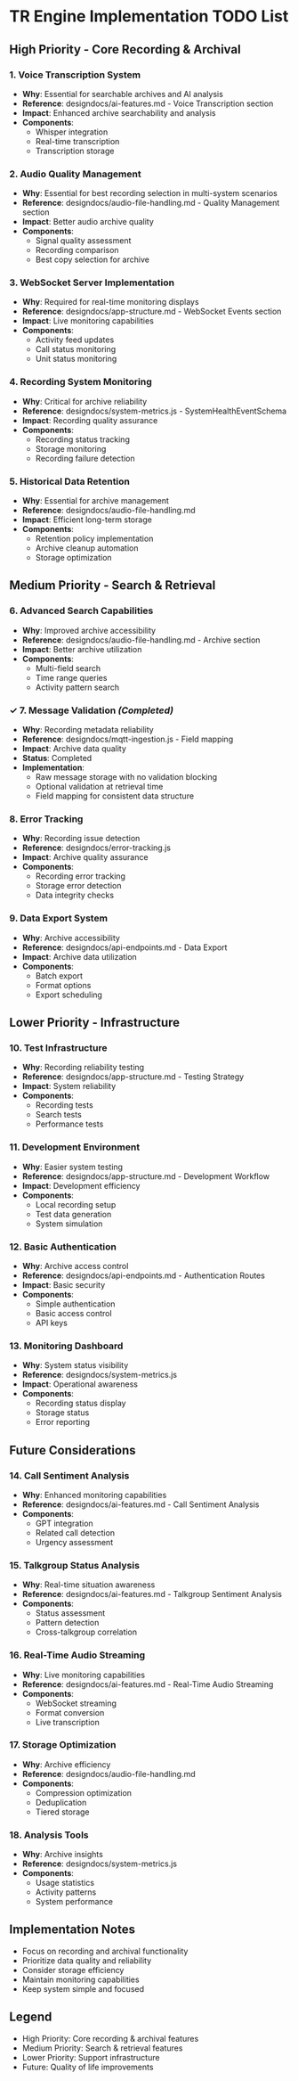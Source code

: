 # TR Engine Implementation TODO List

## High Priority - Core Recording & Archival

### 1. Voice Transcription System
- **Why**: Essential for searchable archives and AI analysis
- **Reference**: designdocs/ai-features.md - Voice Transcription section
- **Impact**: Enhanced archive searchability and analysis
- **Components**:
  - Whisper integration
  - Real-time transcription
  - Transcription storage

### 2. Audio Quality Management
- **Why**: Essential for best recording selection in multi-system scenarios
- **Reference**: designdocs/audio-file-handling.md - Quality Management section
- **Impact**: Better audio archive quality
- **Components**:
  - Signal quality assessment
  - Recording comparison
  - Best copy selection for archive

### 3. WebSocket Server Implementation
- **Why**: Required for real-time monitoring displays
- **Reference**: designdocs/app-structure.md - WebSocket Events section
- **Impact**: Live monitoring capabilities
- **Components**:
  - Activity feed updates
  - Call status monitoring
  - Unit status monitoring

### 4. Recording System Monitoring
- **Why**: Critical for archive reliability
- **Reference**: designdocs/system-metrics.js - SystemHealthEventSchema
- **Impact**: Recording quality assurance
- **Components**:
  - Recording status tracking
  - Storage monitoring
  - Recording failure detection

### 5. Historical Data Retention
- **Why**: Essential for archive management
- **Reference**: designdocs/audio-file-handling.md
- **Impact**: Efficient long-term storage
- **Components**:
  - Retention policy implementation
  - Archive cleanup automation
  - Storage optimization

## Medium Priority - Search & Retrieval

### 6. Advanced Search Capabilities
- **Why**: Improved archive accessibility
- **Reference**: designdocs/audio-file-handling.md - Archive section
- **Impact**: Better archive utilization
- **Components**:
  - Multi-field search
  - Time range queries
  - Activity pattern search

### ✓ 7. Message Validation *(Completed)*
- **Why**: Recording metadata reliability
- **Reference**: designdocs/mqtt-ingestion.js - Field mapping
- **Impact**: Archive data quality
- **Status**: Completed
- **Implementation**:
  - Raw message storage with no validation blocking
  - Optional validation at retrieval time
  - Field mapping for consistent data structure

### 8. Error Tracking
- **Why**: Recording issue detection
- **Reference**: designdocs/error-tracking.js
- **Impact**: Archive quality assurance
- **Components**:
  - Recording error tracking
  - Storage error detection
  - Data integrity checks

### 9. Data Export System
- **Why**: Archive accessibility
- **Reference**: designdocs/api-endpoints.md - Data Export
- **Impact**: Archive data utilization
- **Components**:
  - Batch export
  - Format options
  - Export scheduling

## Lower Priority - Infrastructure

### 10. Test Infrastructure
- **Why**: Recording reliability testing
- **Reference**: designdocs/app-structure.md - Testing Strategy
- **Impact**: System reliability
- **Components**:
  - Recording tests
  - Search tests
  - Performance tests

### 11. Development Environment
- **Why**: Easier system testing
- **Reference**: designdocs/app-structure.md - Development Workflow
- **Impact**: Development efficiency
- **Components**:
  - Local recording setup
  - Test data generation
  - System simulation

### 12. Basic Authentication
- **Why**: Archive access control
- **Reference**: designdocs/api-endpoints.md - Authentication Routes
- **Impact**: Basic security
- **Components**:
  - Simple authentication
  - Basic access control
  - API keys

### 13. Monitoring Dashboard
- **Why**: System status visibility
- **Reference**: designdocs/system-metrics.js
- **Impact**: Operational awareness
- **Components**:
  - Recording status display
  - Storage status
  - Error reporting

## Future Considerations

### 14. Call Sentiment Analysis
- **Why**: Enhanced monitoring capabilities
- **Reference**: designdocs/ai-features.md - Call Sentiment Analysis
- **Components**:
  - GPT integration
  - Related call detection
  - Urgency assessment

### 15. Talkgroup Status Analysis
- **Why**: Real-time situation awareness
- **Reference**: designdocs/ai-features.md - Talkgroup Sentiment Analysis
- **Components**:
  - Status assessment
  - Pattern detection
  - Cross-talkgroup correlation

### 16. Real-Time Audio Streaming
- **Why**: Live monitoring capabilities
- **Reference**: designdocs/ai-features.md - Real-Time Audio Streaming
- **Components**:
  - WebSocket streaming
  - Format conversion
  - Live transcription

### 17. Storage Optimization
- **Why**: Archive efficiency
- **Reference**: designdocs/audio-file-handling.md
- **Components**:
  - Compression optimization
  - Deduplication
  - Tiered storage

### 18. Analysis Tools
- **Why**: Archive insights
- **Reference**: designdocs/system-metrics.js
- **Components**:
  - Usage statistics
  - Activity patterns
  - System performance

## Implementation Notes

- Focus on recording and archival functionality
- Prioritize data quality and reliability
- Consider storage efficiency
- Maintain monitoring capabilities
- Keep system simple and focused

## Legend
- High Priority: Core recording & archival features
- Medium Priority: Search & retrieval features
- Lower Priority: Support infrastructure
- Future: Quality of life improvements
